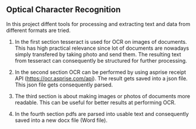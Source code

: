 ## Optical Character Recognition

In this project diffent tools for processing and extracting text and data from different formats are tried. 

1) In the first section tesseract is used for OCR on images of documents. This has high practical relevance since lot of documents are nowadays simply transfered by taking photo and send them. The resulting text from tesseract can consequently be structured for further processing. 

2) In the second section OCR can be performed by using asprise receipt API (https://ocr.asprise.com/api). The result gets saved into a json file. This json file gets consequently parsed.

3) The third section is about making images or photos of documents more readable. This can be useful for better results at performing OCR.

4) In the fourth section pdfs are parsed into usable text and consequently saved into a new docx file (Word file).
